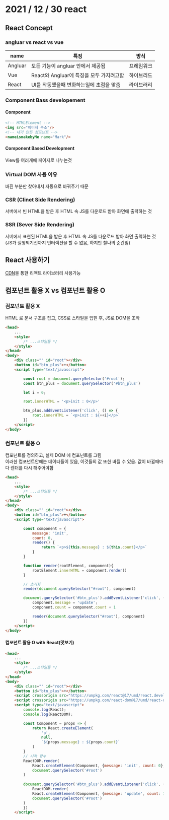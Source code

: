 # 2021 / 12 / 30 react
## React Concept
### angluar vs react vs vue
|name|특징|방식
|---|---|---|
|Angluar|모든 기능이 angluar 안에서 제공됨|프레임워크
|Vue|React와 Angluar에 특징을 모두 가지려고함|하이브리드
|React|UI를 작동했을때 변화하는일에 초점을 맞춤|라이브러리
### Component Bass developement
#### Component
```html
<!-- HTMLElement -->
<img src="이미지 주소"/>
<!-- 내가 만든 컴포넌트 -->
<nameismakebyMe name="Mark"/>
```
#### Component Based Development
View를 여러개에 페이지로 나누는것
### Virtual DOM 사용 이유
바뀐 부분만 찾아내서 자동으로 바꿔주기 때문
### CSR (Clinet Side Rendering)
서버에서 빈 HTML을 받은 후 HTML 속 JS를 다운로드 받아 화면에 출력하는 것 
### SSR (Sever Side Rendering)
서버에서 표현된 HTML을 받은 후 HTML 속 JS를 다운로드 받아 화면 출력하는 것<br>
(JS가 실행되기전까지 인터렉션을 할 수 없음, 하지만 찰나의 순간임)
## React 사용하기
<a href="https://ko.reactjs.org/docs/cdn-links.html">CDN</a>을 통한 리액트 라이브러리 사용가능
## 컴포넌트 활용 X vs 컴포넌트 활용 O
### 컴포넌트 활용 X
HTML 로 문서 구조를 잡고, CSS로 스타일을 입힌 후, JS로 DOM을 조작
```html
<head>
    ...
    <style>
        /* ...스타일들 */
    </style>
</head>
<body>
    <div class="" id="root"></div>
    <button id="btn_plus">+</button>
    <script type="text/javascript">

        const root = document.querySelector('#root');
        const btn_plus = document.querySelector('#btn_plus')

        let i = 0;

        root.innerHTML = '<p>init : 0</p>'

        btn_plus.addEventListener('click', () => {
            root.innerHTML = `<p>init : ${++i}</p>`
        })
    </script>
</body>
```
### 컴포넌트 활용 O
컴포넌트를 정의하고, 실제 DOM 에 컴포넌트를 그림<br>
이러한 컴포넌트안에는 데이터들이 있음, 이것들의 값 또한 바뀔 수 있음.    값이 바뀔때마다 렌더를 다시 해주어야함
```html
<head>
    ...
    <style>
        /* ...스타일들 */
    </style>
</head>
<body>
    <div class="" id="root"></div>
    <button id="btn_plus">+</button>
    <script type="text/javascript">

        const component = {
            message: 'init',
            count: 0,
            render() {
                return `<p>${this.message} : ${this.count}</p>`
            }
        }

        function render(rootElement, component){
            rootElement.innerHTML = component.render()
        }

        // 초기화
        render(document.querySelector("#root"), component)

        document.querySelector('#btn_plus').addEventListener('click', () => {
            component.message = 'update';
            component.count = component.count + 1

            render(document.querySelector("#root"), component)
        })
    </script>
</body>
```
#### 컴포넌트 활용 O with React(맛보기)
```html
<head>
    ...
    <style>
        /* ...스타일들 */
    </style>
</head>
<body>
    <div class="" id="root"></div>
    <button id="btn_plus">+</button>
    <script crossorigin src="https://unpkg.com/react@17/umd/react.development.js"></script>
    <script crossorigin src="https://unpkg.com/react-dom@17/umd/react-dom.development.js"></script>
    <script type="text/javascript">
        console.log(React);
        console.log(ReactDOM);

        const Component = props => {
            return React.createElement(
                'p', 
                null, 
                `${props.message} : ${props.count}`
            )
        }
        // 시작 함수
        ReactDOM.render(
            React.createElement(Component, {message: 'init', count: 0}, null), 
            document.querySelector('#root')
        )
        
        document.querySelector('#btn_plus').addEventListener('click', () => {
            ReactDOM.render(
            React.createElement(Component, {message: 'update', count: 10}, null), 
            document.querySelector('#root')
        )
        })
    </script>
```
